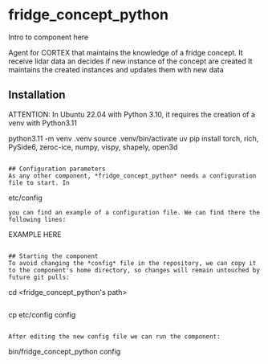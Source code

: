 # fridge_concept_python
Intro to component here

Agent for CORTEX that maintains the knowledge of a fridge concept. 
It receive lidar data an decides if new instance of the concept are created
It maintains the created instances and updates them with new data

## Installation

ATTENTION: In Ubuntu 22.04 with Python 3.10, it requires the creation of a venv with Python3.11

python3.11 -m venv .venv
source .venv/bin/activate
uv pip install torch, rich, PySide6, zeroc-ice, numpy, vispy, shapely, open3d
```

## Configuration parameters
As any other component, *fridge_concept_python* needs a configuration file to start. In
```
etc/config
```
you can find an example of a configuration file. We can find there the following lines:
```
EXAMPLE HERE
```

## Starting the component
To avoid changing the *config* file in the repository, we can copy it to the component's home directory, so changes will remain untouched by future git pulls:

```
cd <fridge_concept_python's path> 
```
```
cp etc/config config
```

After editing the new config file we can run the component:

```
bin/fridge_concept_python config
```
